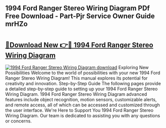 ## 1994 Ford Ranger Stereo Wiring Diagram PDf Free Download - Part-Pjr Service Owner Guide mrHZo

# <h2><a href="http://dflcft.blite.top/?on=1994+Ford+Ranger+Stereo+Wiring+Diagram">🔗Download New 👉🔴 1994 Ford Ranger Stereo Wiring Diagram</a></h2>

[![1994 Ford Ranger Stereo Wiring Diagram download](https://i.imgur.com/lujVjoI.png)](http://dflcft.blite.top/?on=1994+Ford+Ranger+Stereo+Wiring+Diagram)
Exploring New Possibilities Welcome to the world of possibilities with your new 1994 Ford Ranger Stereo Wiring Diagram! This manual explores its potential for creativity and innovation. Step-by-Step Guide The following pages provide a detailed step-by-step guide to setting up your 1994 Ford Ranger Stereo Wiring Diagram. 1994 Ford Ranger Stereo Wiring Diagram advanced features include object recognition, motion sensors, customizable alerts, and remote access, all of which can be accessed and customized through the user interface. We're Here to Support You 1994 Ford Ranger Stereo Wiring Diagram. Our team is dedicated to assisting you with any questions or concerns.
